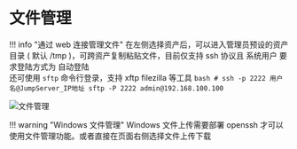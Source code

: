 # 文件管理

!!! info "通过 web 连接管理文件"
    在左侧选择资产后，可以进入管理员预设的资产目录 ( 默认 /tmp )，可跨资产复制粘贴文件，目前仅支持 ssh 协议且 系统用户 要求登陆方式为 自动登陆  
    还可使用 `sftp` 命令行登录，支持 xftp filezilla 等工具
    ```bash
    # ssh -p 2222 用户名@JumpServer_IP地址
    sftp -P 2222 admin@192.168.100.100
    ```

![文件管理](../../img/user_terminal_web-sftp_list.jpg)

!!! warning "Windows 文件管理"
    Windows 文件上传需要部署 openssh 才可以使用文件管理功能。或者直接在页面右侧选择文件上传下载
